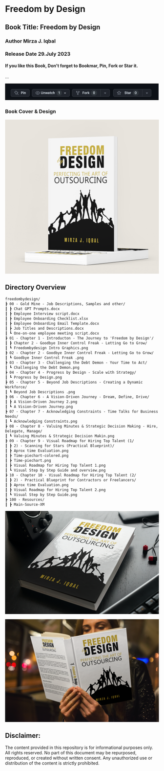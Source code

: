 # Freedom by Design 
## Book Title: Freedom by Design
### Author Mirza J. Iqbal
### Release Date 29.July 2023 
#### If you like this Book, Don't forget to Bookmar, Pin, Fork or Star it.
...

![alt-text](Resources/Starhint.png)
### Book Cover & Design 
![alt-text](Resources/fbd-cover-mockup.png)
## Directory Overview
```
freedombydesign/
┣ 00 - Gold Mine - Job Descriptions, Samples and other/
┃ ┣ Chat GPT Prompts.docx
┃ ┣ Employee Interview script.docx
┃ ┣ Employee Onboarding Checklist.xlsx
┃ ┣ Employee Onboarding Email Template.docx
┃ ┣ Job Titles and Descriptions.docx
┃ ┗ One-on-one employee meeting script.docx
┣ 01 - Chapter 1 - Introducton - The Journey to 'Freedom by Design'/
┃ ┣ Chapter 2 - Goodbye Inner Control Freak - Letting Go to Grow/
┃ ┗ Freedombydesign Intro Graphics.png
┣ 02 - Chapter 2 - Goodbye Inner Control Freak - Letting Go to Grow/
┃ ┗ Goodbye Inner Control Freak .png
┣ 03 - Chapter 3 - Challenging the Debt Demon - Your Time to Act/
┃ ┗ Challenging the Debt Demon.png
┣ 04 - Chapter 4 - Progress by Design - Scale with Strategy/
┃ ┗ Progress by Design.png
┣ 05 - Chapter 5 - Beyond Job Descriptions - Creating a Dynamic Workforce/
┃ ┗ Beyond Job Descriptions .png
┣ 06 - Chapter 6 - A Vision-Driven Journey - Dream, Define, Drive/
┃ ┣ A Vision-Driven Journey 2.png
┃ ┗ A Vision-Driven Journey.png
┣ 07 - Chapter 7 - Acknowledging Constraints - Time Talks for Business Needs/
┃ ┗ Acknowledging Constraints.png
┣ 08 - Chapter 8 - Valuing Minutes & Strategic Decision Making - Hire, Delegate, Manage/
┃ ┗ Valuing Minutes & Strategic Decision Makin.png
┣ 09 - Chapter 9 - Visual Roadmap for Hiring Top Talent (1/
┃ ┣ 2) - Scanning for Stars (Practical Blueprint)/
┃ ┣ Aprox time Evaluation.png
┃ ┣ Time-piechart-colored.png
┃ ┣ Time-piechart.png
┃ ┣ Visual Roadmap for Hiring Top Talent 1.png
┃ ┗ Visual Step by Step Guide and overview.png
┣ 10 - Chapter 10 - Visual Roadmap for Hiring Top Talent (2/
┃ ┣ 2) - Practical Blueprint for Contractors or Freelancers/
┃ ┣ Aprox time Evaluation.png
┃ ┣ Visual Roadmap for Hiring Top Talent 2.png
┃ ┗ Visual Step by Step Guide.png
┣ 100 - Resources/
┃ ┣ Main-Source-XM

```


![alt-text](Resources/freedombydesign.png)

![alt-text](Resources/hardbookcoverfbd.png)


## Disclaimer:

The content provided in this repository is for informational purposes only. All rights reserved. No part of this document may be repurposed, reproduced, or created without written consent. Any unauthorized use or distribution of the content is strictly prohibited.